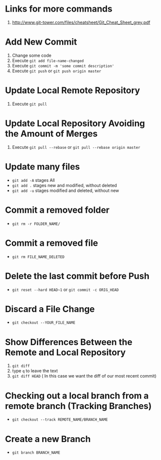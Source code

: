 Links for more commands
==============

1. http://www.git-tower.com/files/cheatsheet/Git_Cheat_Sheet_grey.pdf



Add New Commit
==============

1. Change some code
2. Execute `git add file-name-changed`
3. Execute `git commit -m 'some commit description'`
4. Execute `git push` or `git push origin master`

Update Local Remote Repository
==============================
1. Execute `git pull`

Update Local Repository Avoiding the Amount of Merges
==============================
1. Execute `git pull --rebase` or `git pull --rebase origin master`

Update many files
===================
- `git add -A` stages All
- `git add .` stages new and modified, without deleted
- `git add -u` stages modified and deleted, without new

Commit a removed folder
=====================
- `git rm -r FOLDER_NAME/`

Commit a removed file
=====================
- `git rm FILE_NAME_DELETED`

Delete the last commit before Push
==================================
- `git reset --hard HEAD~1` or `git commit -c ORIG_HEAD`

Discard a File Change
==================================
- `git checkout --YOUR_FILE_NAME`


Show Differences Between the Remote and Local Repository
========================================================
1. `git diff`
2.  type `q` to leave the text
3. `git diff HEAD` ( In this case we want the diff of our most recent commit)


Checking out a local branch from a remote branch (Tracking Branches)
====================================================================
- `git checkout --track REMOTE_NAME/BRANCH_NAME`


Create a new Branch
====================================================================
- `git branch BRANCH_NAME`

